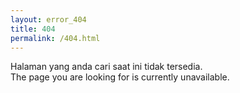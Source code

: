 ```yaml
---
layout: error_404
title: 404
permalink: /404.html
---
```


<p>
Halaman yang anda cari saat ini tidak tersedia.<br>
The page you are looking for is currently unavailable. 
</p>

